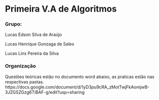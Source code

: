 <h1>Primeira V.A de Algoritmos</h1>
<h3>Grupo:</h3>
<p>Lucas Edson Silva de Araújo</p>
<p>Lucas Henrique Gonzaga de Sales</p>
<p>Lucas Lins Pereira da Silva</p>



<h3>Organização</h3>
<p>Questões teóricas estão no documento word abaixo, as praticas estão nas respectivas pastas.
https://docs.google.com/document/d/1yD3pu9cRA_zMotTwjFkAomjwB-3JZGSZGzg6TiBAF-g/edit?usp=sharing</p>





